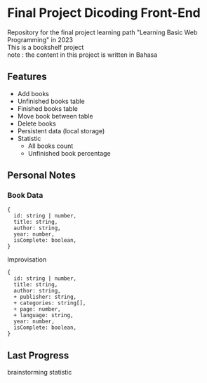 # Final Project Dicoding Front-End
Repository for the final project learning path "Learning Basic Web Programming" in 2023<br>
This is a bookshelf project<br>
note : the content in this project is written in Bahasa<br>

## Features
- Add books
- Unfinished books table
- Finished books table
- Move book between table
- Delete books
- Persistent data (local storage)
- Statistic
  - All books count
  - Unfinished book percentage

## Personal Notes
### Book Data
```
{
  id: string | number,
  title: string,
  author: string,
  year: number,
  isComplete: boolean,
}
```

Improvisation
```
{
  id: string | number,
  title: string,
  author: string,
  + publisher: string,
  + categories: string[],
  + page: number,
  + language: string,
  year: number,
  isComplete: boolean,
}
```
## Last Progress
brainstorming statistic
